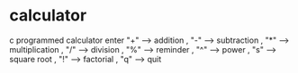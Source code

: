 # calculator
c programmed calculator enter  "+" --> addition ,  "-"  --> subtraction , "*"  --> multiplication , "/"  -->  division , "%"  --> reminder , "^"  --> power , "s"  --> square root , "!"  --> factorial , "q" --> quit 
